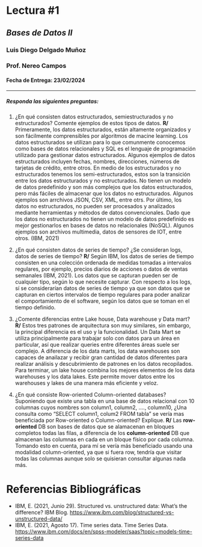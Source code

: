 # Lectura #1
## _Bases de Datos II_
### Luis Diego Delgado Muñoz
### Prof. Nereo Campos

#### Fecha de Entrega: 23/02/2024
-----

##### Responda las siguientes preguntas:

1. ¿En qué consisten datos estructurados, semiestructurados y no estructurados? Comente ejemplos de estos tipos de datos.
 **R/** Primeramente, los datos estructurados, están altamente organizados y son fácilmente comprensibles por algoritmos de macine learning. Los datos estructurados se utilizan para lo que comunmente conocemos como bases de datos relacionales y SQL es el lenguaje de programación utilizado para gestionar datos estructurados. Algunos ejemplos de datos estructurados incluyen fechas, nombres, direcciones, números de tarjetas de crédito, entre otros. En medio de los estructurados y no estructurados tenemos los semi-estructurados, estos son la transición entre los datos estructurados y no estructurados. No tienen un modelo de datos predefinido y son más complejos que los datos estructurados, pero más fáciles de almacenar que los datos no estructurados. Algunos ejemplos son arrchivos JSON, CSV, XML, entre otrs. Por último, los datos no estructurados, no pueden ser procesados y analizados mediante herramientas y métodos de datos convencionales. Dado que los datos no estructurados no tienen un modelo de datos predefinido es mejor gestionarlos en bases de datos no relacionales (NoSQL). Algunos ejemplos son archivos multimedia, datos de sensores de IOT, entre otros. (IBM, 2021)

2. ¿En qué consisten datos de series de tiempo? ¿Se consideran logs, datos de series de tiempo?
 **R/** Según IBM, los datos de series de tiempo consisten en una colección ordenada de medidas tomadas a intervalos regulares, por ejemplo, precios diarios de acciones o datos de ventas semanales (IBM, 2021). Los datos que se capturan pueden ser de cualquier tipo, según lo que necesite capturar. Con respecto a los logs, sí se considerarían datos de series de tiempo ya que son datos que se capturan en ciertos intervalos de tiempo regulares para poder analizar el comportamiento de el software, según los datos que se toman en el tiempo definido.
 

3. ¿Comente diferencias entre Lake house, Data warehouse y Data mart?
 **R/** Estos tres patrones de arquitectura son muy similares, sin embargo, la principal diferencia es el uso y la funcionalidad. Un Data Mart se utiliza principalmente para trabajar solo con datos para un área en particular, así que realizar queries entre diferentes áreas suele ser complejo. A diferencia de los data marts, los data warehouses son capaces de anailazar y recibir gran cantidad de datos diferentes para realizar análisis y descubrimiento de patrones en los datos recopilados. Para terminar, un lake house combina los mejores elementos de los data warehouses y los data lakes. Este permite mover datos entre los warehouses y lakes de una manera más eficiente y veloz.
 

4. ¿En qué consiste Row-oriented Column-oriented databases? Suponiendo que existe una tabla en una base de datos relacional con 10 columnas cuyos nombres son column1, column2, …., column10, ¿Una consulta como “SELECT column1, colum2 FROM tabla” se vería mas beneficiada por Row-oriented o Column-oriented? Explique.
 **R/** Las **row-oriented** DB son bases de datos que se alamacenan en bloques completos todas las filas, a diferencia de los **column-oriented** DB que almacenan las columnas en cada en un bloque físico por cada columna. Tomando esto en cuenta, para mí se vería más beneficiado usando una modalidad column-oriented, ya que si fuera row, tendría que visitar todas las columnas aunque solo se quisieran consultar algunas nada más.


# Referencias Bibliográficas

- IBM, E. (2021, Junio 29). Structured vs. unstructured data: What’s the difference? IBM Blog. https://www.ibm.com/blog/structured-vs-unstructured-data/
- IBM, E. (2021, Agosto 17). Time series data. Time Series Data. https://www.ibm.com/docs/en/spss-modeler/saas?topic=models-time-series-data 



